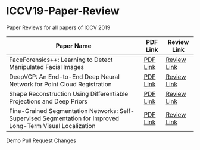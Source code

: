 # ICCV19-Paper-Review
Paper Reviews for all papers of ICCV 2019

| Paper Name  | PDF Link | Review Link  |
|---|---|---|
| FaceForensics++: Learning to Detect Manipulated Facial Images  | [PDF Link](http://openaccess.thecvf.com/content_ICCV_2019/papers/Rossler_FaceForensics_Learning_to_Detect_Manipulated_Facial_Images_ICCV_2019_paper.pdf) | [Review Link](https://iem-computer-vision.github.io/ICCV19-Paper-Review/FaceForensics%2B%2B)  |
| DeepVCP: An End-to-End Deep Neural Network for Point Cloud Registration  | [PDF Link](http://openaccess.thecvf.com/content_ICCV_2019/papers/Lu_DeepVCP_An_End-to-End_Deep_Neural_Network_for_Point_Cloud_Registration_ICCV_2019_paper.pdf) | [Review Link](https://github.com/IEM-Computer-Vision/ICCV19-Paper-Review/blob/master/DeepVCP.md)  |
| Shape Reconstruction Using Differentiable Projections and Deep Priors  | [PDF Link](http://openaccess.thecvf.com/content_ICCV_2019/papers/Gadelha_Shape_Reconstruction_Using_Differentiable_Projections_and_Deep_Priors_ICCV_2019_paper.pdf) | [Review Link](https://github.com/IEM-Computer-Vision/ICCV19-Paper-Review/blob/master/Shape_Reconstruction.md)  |
| Fine-Grained Segmentation Networks: Self-Supervised Segmentation for Improved Long-Term Visual Localization  | [PDF Link](http://openaccess.thecvf.com/content_ICCV_2019/papers/Larsson_Fine-Grained_Segmentation_Networks_Self-Supervised_Segmentation_for_Improved_Long-Term_Visual_Localization_ICCV_2019_paper.pdf) | [Review Link](https://github.com/IEM-Computer-Vision/ICCV19-Paper-Review/blob/master/FGSN.md)  |

Demo Pull Request Changes 
